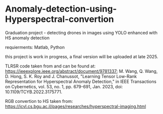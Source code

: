 # Anomaly-detection-using-Hyperspectral-convertion
Graduation project - detecting drones in images using YOLO enhanced with HS anomaly detection


requierments: Matlab, Python

this project is work in progress, a final version will be uploaded at late 2025.

TLRSR code taken from and can be found at:  https://ieeexplore.ieee.org/abstract/document/9781337;
M. Wang, Q. Wang, D. Hong, S. K. Roy and J. Chanussot, "Learning Tensor Low-Rank Representation for Hyperspectral Anomaly Detection," in IEEE Transactions on Cybernetics, vol. 53, no. 1, pp. 679-691, Jan. 2023, doi: 10.1109/TCYB.2022.3175771. 


RGB convertion to HS taken from: https://icvl.cs.bgu.ac.il/pages/researches/hyperspectral-imaging.html
